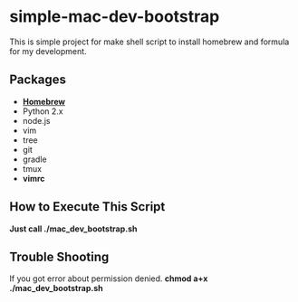 simple-mac-dev-bootstrap
========================

This is simple project for make shell script to install homebrew and formula for my development.

Packages
--------
- **[Homebrew](http://brew.sh/)**
 - Python 2.x
 - node.js
 - vim
 - tree
 - git
 - gradle
 - tmux
- **vimrc**

How to Execute This Script
-------
**Just call ./mac_dev_bootstrap.sh**

Trouble Shooting
----------------
If you got error about permission denied.
**chmod a+x ./mac_dev_bootstrap.sh**
